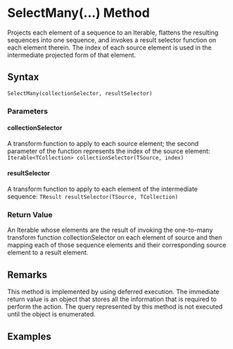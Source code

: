 # SelectMany(...) Method
Projects each element of a sequence to an Iterable, flattens the resulting sequences into one sequence, and invokes a result selector function on each element therein. The index of each source element is used in the intermediate projected form of that element.

## Syntax
```
SelectMany(collectionSelector, resultSelector)
```

### Parameters

#### collectionSelector
A transform function to apply to each source element; the second parameter of the function represents the index of the source element: ```Iterable<TCollection> collectionSelector(TSource, index)```

#### resultSelector
A transform function to apply to each element of the intermediate sequence: ```TResult resultSelector(TSource, TCollection)```

### Return Value
An Iterable whose elements are the result of invoking the one-to-many transform function collectionSelector on each element of source and then mapping each of those sequence elements and their corresponding source element to a result element.

## Remarks
This method is implemented by using deferred execution. The immediate return value is an object that stores all the information that is required to perform the action. The query represented by this method is not executed until the object is enumerated.

## Examples



